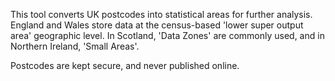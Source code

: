This tool converts UK postcodes into statistical areas for further analysis. England and Wales store data at the census-based 'lower super output area' geographic level. In Scotland, 'Data Zones' are commonly used, and in Northern Ireland, 'Small Areas'.

Postcodes are kept secure, and never published online.
